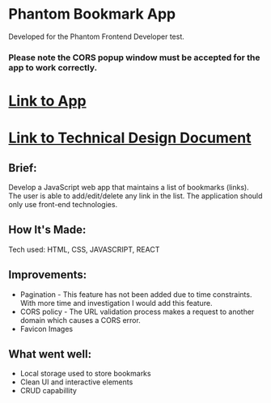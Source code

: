 # Phantom Bookmark App

Developed for the Phantom Frontend Developer test.

### Please note the CORS popup window must be accepted for the app to work correctly.

# [Link to App](https://benkingbookmarkphantom.netlify.app/)

# [Link to Technical Design Document](https://drive.google.com/file/d/1AaTWFqnYBqwBF6ut_IlzbUGIOeKJs12L/view?usp=sharing)


## Brief:
Develop a JavaScript web app that maintains a list of bookmarks (links). The user is able to add/edit/delete any link in the list. The application should only use front-end technologies.

## How It's Made:
Tech used: HTML, CSS, JAVASCRIPT, REACT

## Improvements:
- Pagination - This feature has not been added due to time constraints. With more time and investigation I would add this feature.
- CORS policy - The URL validation process makes a request to another domain which
causes a CORS error.
- Favicon Images

## What went well:
- Local storage used to store bookmarks
- Clean UI and interactive elements
- CRUD capabillity
